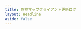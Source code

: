 ```yaml
---
title: 原神マップクライアント更新ログ
layout: Headline
aside: false
---
```


<script>
  if(!import.meta.env.SSR && window)
    window.location.href = `../blog/${import.meta.env.VITE_BLOG_CHANGELOG_WINCLIENT_JA_ID}`;
</script>
